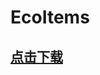 # EcoItems

## [点击下载](https://www.spigotmc.org/resources/ecoitems-%E2%AD%95-create-custom-items-%E2%9C%85-weapons-armors-tools-charms-%E2%9C%A8-item-levels-rarities.94601/)

